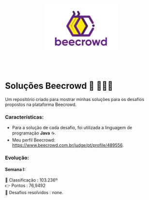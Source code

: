 <div align='center'>
 
 ![logo_beecrowd](https://github.com/MatheusMartins3191/beecrowd_solucoes/blob/master/icone_beecrowd.PNG)
 
</div>
<br><br>

# Soluções Beecrowd 🐝 🧑‍🤝‍🧑

Um repositório criado para mostrar minhas soluções para os desafios propostos na plataforma Beecrowd.

### Características: 

 - Para a solução de cada desafio, foi utilizada a linguagem de programação **Java** ☕.
 - Meu perfil Beecrowd: https://www.beecrowd.com.br/judge/pt/profile/489556. 

### Evolução:

#### Semana I: 

🥇 Classificação       : 103.236º<br>
👉 Pontos              :  76,9492<br>
📝 Desafios resolvidos : none.

 

 
